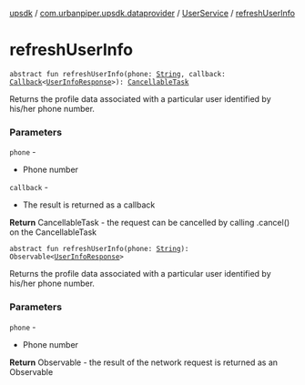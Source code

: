 [upsdk](../../index.md) / [com.urbanpiper.upsdk.dataprovider](../index.md) / [UserService](index.md) / [refreshUserInfo](./refresh-user-info.md)

# refreshUserInfo

`abstract fun refreshUserInfo(phone: `[`String`](https://kotlinlang.org/api/latest/jvm/stdlib/kotlin/-string/index.html)`, callback: `[`Callback`](../-callback/index.md)`<`[`UserInfoResponse`](../../com.urbanpiper.upsdk.model.networkresponse/-user-info-response/index.md)`>): `[`CancellableTask`](../-cancellable-task/index.md)

Returns the profile data associated with a particular user identified by his/her phone number.

### Parameters

`phone` -
* Phone number

`callback` -
* The result is returned as a callback

**Return**
CancellableTask - the request can be cancelled by calling .cancel() on the CancellableTask

`abstract fun refreshUserInfo(phone: `[`String`](https://kotlinlang.org/api/latest/jvm/stdlib/kotlin/-string/index.html)`): Observable<`[`UserInfoResponse`](../../com.urbanpiper.upsdk.model.networkresponse/-user-info-response/index.md)`>`

Returns the profile data associated with a particular user identified by his/her phone number.

### Parameters

`phone` -
* Phone number

**Return**
Observable - the result of the network request is returned as an Observable

